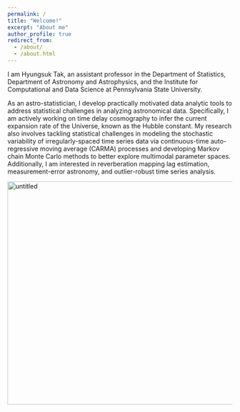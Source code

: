 ```yaml
---
permalink: /
title: "Welcome!"
excerpt: "About me"
author_profile: true
redirect_from: 
  - /about/
  - /about.html
---
```


I am Hyungsuk Tak, an assistant professor in the Department of Statistics, Department of Astronomy and Astrophysics, and the Institute for Computational and Data Science at Pennsylvania State University.

As an astro-statistician, I develop practically motivated data analytic tools to address statistical challenges in analyzing astronomical data. Specifically, I am actively working on time delay cosmography to infer the current expansion rate of the Universe, known as the Hubble constant. My research also involves tackling statistical challenges in modeling the stochastic variability of irregularly-spaced time series data via continuous-time auto-regressive moving average (CARMA) processes and developing Markov chain Monte Carlo methods to better explore multimodal parameter spaces. Additionally, I am interested in reverberation mapping lag estimation, measurement-error astronomy, and outlier-robust time series analysis.

<img src="https://hyungsuktak.github.io/images/overview.jpg" width='750' height='500' alt="untitled" class="inline"/>
